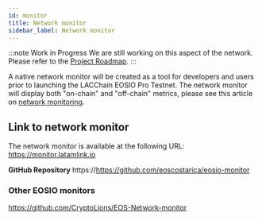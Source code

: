```yaml
---
id: monitor
title: Network monitor
sidebar_label: Network monitor
---
```


:::note Work in Progress
We are still working on this aspect of the network. Please refer to the [Project Roadmap](../testnet/roadmap).
:::

A native network monitor will be created as a tool for developers and users prior to launching the LACChain EOSIO Pro Testnet. The network monitor will display both "on-chain" and "off-chain" metrics, please see this article on [network monitoring](../testnet/monitoring).

## Link to network monitor
The network monitor is available at the following URL: https://monitor.latamlink.io

**GitHub Repository** https://https://github.com/eoscostarica/eosio-monitor
 
### Other EOSIO monitors

https://github.com/CryptoLions/EOS-Network-monitor



